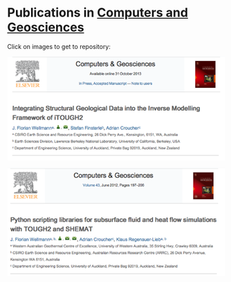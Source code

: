 # Publications in <a href="http://www.journals.elsevier.com/computers-and-geosciences">Computers and Geosciences</a>

Click on images to get to repository:

<a href="CAGEO_2013">![Screenshot C&G 2013](doc/images/CAGEO_2013.png?raw=true)</a>

<a href="CAGEO_2012">![Screenshot C&G 2012](doc/images/CAGEO_2012.png?raw=true)</a>

